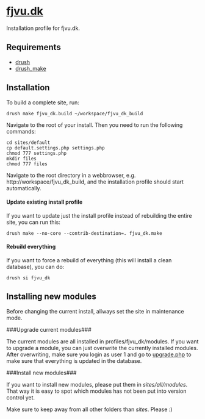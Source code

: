 [fjvu.dk](http://fjvu.dk)
==

Installation profile for fjvu.dk.

Requirements
------------

* [drush](http://drupal.org/project/drush) 
* [drush_make](http://drupal.org/project/drush_make)

Installation
------------

To build a complete site, run:

    drush make fjvu_dk.build ~/workspace/fjvu_dk_build

Navigate to the root of your install. Then you need to run the following commands:

    cd sites/default
    cp default.settings.php settings.php
    chmod 777 settings.php
    mkdir files
    chmod 777 files

Navigate to the root directory in a webbrowser, e.g. http://workspace/fjvu_dk_build, and the installation profile should start automatically.

#### Update existing install profile ####

If you want to update just the install profile instead of rebuilding the
entire site, you can run this:

    drush make --no-core --contrib-destination=. fjvu_dk.make

#### Rebuild everything ####

If you want to force a rebuild of everything (this will install a clean database), you can do:

    drush si fjvu_dk

Installing new modules
----------------------

Before changing the current install, allways set the site in maintenance mode.

###Upgrade current modules###

The current modules are all installed in profiles/fjvu_dk/modules. If you want to upgrade a module, you can just overwrite the currently installed modules. After overwriting, make sure you login as user 1 and go to [upgrade.php](http://fjvu.dk/upgrade.php) to make sure that everything is updated in the database.

###Install new modules###

If you want to install new modules, please put them in _sites/all/modules_. That way it is easy to spot which modules has not been put into version control yet.

Make sure to keep away from all other folders than _sites_. Please :)
